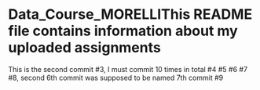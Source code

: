 # Data_Course_MORELLIThis README file contains information about my uploaded assignments
This is the second commit
#3, I must commit 10 times in total
#4
#5
#6
#7
#8, second 6th commit was supposed to be named 7th commit
#9
